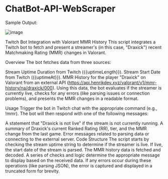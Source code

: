 # ChatBot-API-WebScraper
Sample Output: 

![image](https://github.com/AhmerGo/ChatBot-API-Webscraper/assets/146684126/6f0f9826-df42-4e95-a91b-2a0ce7655044)


Twitch Bot Integration with Valorant MMR History
This script integrates a Twitch bot to fetch and present a streamer's (in this case, "Draxick") recent Matchmaking Rating (MMR) changes in Valorant.

Overview
The bot fetches data from three sources:

Stream Uptime Duration from Twitch ({{uptimeLength}}).
Stream Start Date from Twitch ({{uptimeAt}}).
MMR History for the player "Draxick" on Valorant from an external API (https://api.henrikdev.xyz/valorant/v1/mmr-history/na/draxick/000).
Using this data, the bot evaluates if the streamer is currently live, checks for any errors (like parsing issues or connection problems), and presents the MMR changes in a readable format.

Usage
Trigger the bot in Twitch chat with the appropriate command (e.g., !mmr). The bot will then respond with one of the following messages:

A statement that "Draxick is not live" if the stream is not currently running.
A summary of Draxick's current Ranked Rating (RR), tier, and the MMR change from the last game.
Error messages related to parsing data or connecting to the external server.
Code Structure
The script starts by checking the stream uptime string to determine if the streamer is live.
If live, the start date of the stream is parsed.
The MMR history data is fetched and decoded.
A series of checks and logic determine the appropriate message to display based on the received data.
If any errors occur during these operations (like parsing JSON), the error is captured and displayed in a truncated form for brevity.




